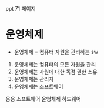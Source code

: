 ppt 71 페이지
# 운영체제
- 운영체제 = 컴퓨터 자원을 관리하는 sw
1. 운영체제는 컴퓨터의 모든 자원을 관리
2. 운영체제는 자원에 대한 독점 권한 소유
3. 운영체제는 관리자
4. 운영체제는 소프트웨어



응용 소프트웨어 
운영체제
하드웨어



